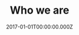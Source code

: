 ---
layout: layouts/meet-the-board.njk
title: Who we are
date: 2017-01-01T00:00:00.000Z
permalink: /who-we-are/board.html
navtitle: Meet the NLC Board

teamMembers: {
  member1: {
	name: "Dame Sara Thornton",
	image: ../static/img/meet-the-board/sara-thornton.png,
	description: "Chair of National Leadership Centre's Advisory Board Independent Anti-Slavery Commissioner"
  },
  member2: {
	name: "Deb McKenzie",
	image: ../static/img/meet-the-board/deb-mckenzie.png,
	description: "Chief People Officer, Public Health England"
  },
  member3: {
	name: "General Sir Gordon Messenger",
	image: ../static/img/meet-the-board/placeholder.png,
	description: "Former Vice Chief of the Defence Staff (2016-19)"
  },
  member4: {
	name: "Mike Cunningham",
	image: ../static/img/meet-the-board/mike-cunningham.png,
	description: "Chief Executive Officer, College of Policing"
  },
  member5: {
	name: "Pat Ritchie",
	image: ../static/img/meet-the-board/pat-ritchie.png,
	description: "Chief Executive Officer, Newcastle City Council"
  },
  member6: {
	name: "Professor Dame Janet Beer",
	image: ../static/img/meet-the-board/janet-beer.png,
	description: "Vice Chancellor, University of Liverpool President, Universities UK"
  },
  member7: {
	name: "Steve McGuirk",
	image: ../static/img/meet-the-board/steve-mcguirk.png,
	description: "Chairman of the Board of Directors, Warrington and Halton Hospitals NHS Foundation Trust"
  },
  member8: {
	name: "Sir Jon Thompson",
	image: ../static/img/meet-the-board/jon-thompson.png,
	description: "Chief Executive Officer, Financial Reporting Council"
  },
  member9: {
	name: "Sir Kenneth Olisa",
	image: ../static/img/meet-the-board/placeholder.png,
	description: "Lord-Lieutenant of Greater London"
  },
  member10: {
	name: "Melanie Richards",
	image: ../static/img/meet-the-board/melanie-richards.png,
	description: "Deputy Chair, KMPG UK"
  },
  member11: {
	name: "Peter Wanless",
	image: ../static/img/meet-the-board/peter-wanless.png,
	description: "Chief Execuitve Officer, National Society for the Prevention of Cruelty to Children"
  },
  member12: {
	name: "Paul Martin",
	image: ../static/img/meet-the-board/placeholder.png,
	description: "Distinguished Fellow, Royal United Services Institute for Defence and Security Studies"
  },
}
---